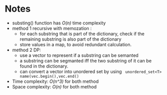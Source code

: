 # Notes 
* substing() function has _O(n)_ time complexity 
* method 1 recursive with memozation :
    * for each substring that is part of the dictionary, check if the remaining substring is also part of the dictionary
    * store values in a map, to avoid redundant calculation. 
* method 2 DP: 
    * use a vector to represent if a substring can be semanted
    *  a substring can be segmanted iff the two substring of it can be found in the dictionary.
    *  can convert a vector into unordered set by using ` unordered_set<T> name(vec.begin(),vec.end()`
* Time complexity:  _O(n^3)_ for both method
* Space complexity: _O(n)_ for both method
